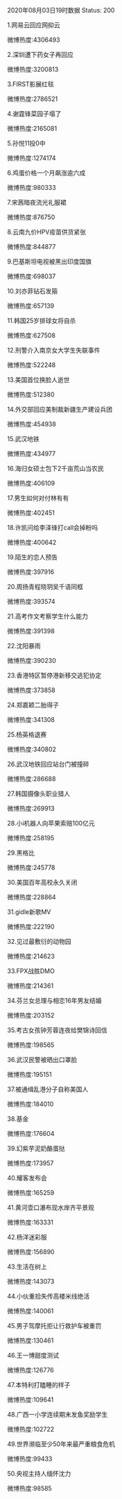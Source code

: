 2020年08月03日19时数据
Status: 200

1.网易云回应网抑云

微博热度:4306493

2.深圳遭下药女子再回应

微博热度:3200813

3.FIRST影展红毯

微博热度:2786521

4.谢霆锋菜园子塌了

微博热度:2165081

5.孙悦11投0中

微博热度:1274174

6.鸡蛋价格一个月飙涨逾六成

微博热度:980333

7.宋茜暗夜流光礼服裙

微博热度:876750

8.云南九价HPV疫苗供货紧张

微博热度:844877

9.巴基斯坦电视被黑出印度国旗

微博热度:698037

10.刘亦菲钻石发箍

微博热度:657139

11.韩国25岁排球女将自杀

微博热度:627508

12.刑警介入南京女大学生失联事件

微博热度:522248

13.美国首位换脸人逝世

微博热度:512380

14.外交部回应美制裁新疆生产建设兵团

微博热度:454938

15.武汉地铁

微博热度:434977

16.海归女硕士包下2千亩荒山当农民

微博热度:406109

17.男生如何对付林有有

微博热度:402451

18.许凯问给李泽锋打call会掉粉吗

微博热度:400642

19.陌生的恋人预告

微博热度:397916

20.周扬青程晓玥吴千语同框

微博热度:393574

21.高考作文考察学生什么能力

微博热度:391398

22.沈阳暴雨

微博热度:390230

23.香港特区暂停港新移交逃犯协定

微博热度:373858

24.郑嘉颖二胎得子

微博热度:341308

25.杨英格退赛

微博热度:340802

26.武汉地铁回应站台门被撞碎

微博热度:286688

27.韩国摄像头职业猎人

微博热度:269913

28.小i机器人向苹果索赔100亿元

微博热度:258195

29.黑格比

微博热度:245778

30.美国百年高校永久关闭

微博热度:228864

31.gidle新歌MV

微博热度:222190

32.见过最敷衍的动物园

微博热度:214623

33.FPX战胜DMO

微博热度:214361

34.芬兰女总理与相恋16年男友结婚

微博热度:203152

35.考古女孩钟芳蓉连夜给樊锦诗回信

微博热度:198565

36.武汉民警被晒出口罩脸

微博热度:195151

37.被通缉乱港分子自称美国人

微博热度:184010

38.基金

微博热度:176604

39.幻紫芋泥奶酪蛋挞

微博热度:173957

40.耀客发布会

微博热度:165259

41.黄河壶口瀑布现水岸齐平景观

微博热度:163331

42.杨洋迷彩服

微博热度:156890

43.生活在树上

微博热度:143073

44.小伙重拾失传高楼米线绝活

微博热度:140061

45.男子驾摩托拒让行救护车被重罚

微博热度:130461

46.王一博甜度测试

微博热度:126776

47.本特利打瞌睡的样子

微博热度:109641

48.广西一小学连续期末发鱼奖励学生

微博热度:102722

49.世界濒临至少50年来最严重粮食危机

微博热度:99433

50.央视主持人缅怀沈力

微博热度:98585

